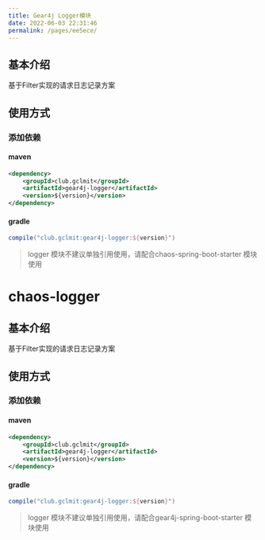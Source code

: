 ```yaml
---
title: Gear4j Logger模块
date: 2022-06-03 22:31:46
permalink: /pages/ee5ece/
---
```


## 基本介绍

基于Filter实现的请求日志记录方案

## 使用方式

### 添加依赖

#### maven

```xml
<dependency>
    <groupId>club.gclmit</groupId>
    <artifactId>gear4j-logger</artifactId>
    <version>${version}</version>
</dependency>
```

#### gradle

```groovy
compile("club.gclmit:gear4j-logger:${version}")
```

> logger 模块不建议单独引用使用，请配合chaos-spring-boot-starter 模块使用
# chaos-logger

## 基本介绍

基于Filter实现的请求日志记录方案

## 使用方式

### 添加依赖

#### maven

```xml
<dependency>
    <groupId>club.gclmit</groupId>
    <artifactId>gear4j-logger</artifactId>
    <version>${version}</version>
</dependency>
```

#### gradle

```groovy
compile("club.gclmit:gear4j-logger:${version}")
```

> logger 模块不建议单独引用使用，请配合gear4j-spring-boot-starter 模块使用



